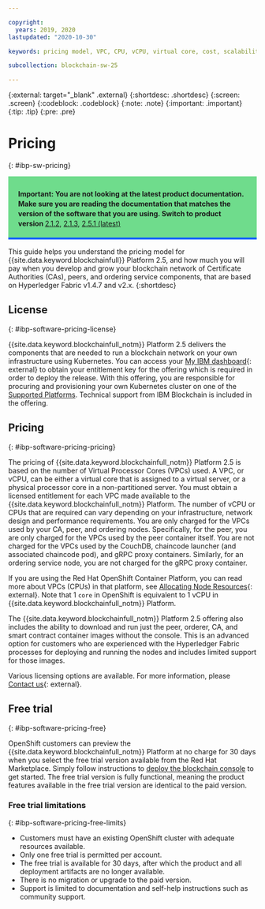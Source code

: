 ```yaml
---

copyright:
  years: 2019, 2020
lastupdated: "2020-10-30"

keywords: pricing model, VPC, CPU, vCPU, virtual core, cost, scalability, estimation, optimize your cost

subcollection: blockchain-sw-25

---
```


{:external: target="_blank" .external}
{:shortdesc: .shortdesc}
{:screen: .screen}
{:codeblock: .codeblock}
{:note: .note}
{:important: .important}
{:tip: .tip}
{:pre: .pre}


# Pricing
{: #ibp-sw-pricing}

<div style="background-color: #6fdc8c; padding-left: 20px; padding-right: 20px; border-bottom: 4px solid #0f62fe; padding-top: 12px; padding-bottom: 4px; margin-bottom: 16px;">
  <p style="line-height: 20px;">
    <strong>Important: You are not looking at the latest product documentation.  Make sure you are reading the documentation that matches the version of the software that you are using. Switch to product version </strong>
    <a href="/docs/blockchain-sw?topic=blockchain-sw-ibp-sw-pricing">2.1.2</a>,
    <a href="/docs/blockchain-sw-213?topic=blockchain-sw-213-ibp-sw-pricing">2.1.3</a>,
    <a href="/docs/blockchain-sw-251?topic=blockchain-sw-251-ibp-sw-pricing">2.5.1 (latest)</a>
    </p>
</div>


This guide helps you understand the pricing model for {{site.data.keyword.blockchainfull}} Platform 2.5, and how much you will pay when you develop and grow your blockchain network of Certificate Authorities (CAs), peers, and ordering service components, that are based on Hyperledger Fabric v1.4.7 and v2.x.
{:shortdesc}

## License
{: #ibp-software-pricing-license}

{{site.data.keyword.blockchainfull_notm}} Platform 2.5 delivers the components that are needed to run a blockchain network on your own infrastructure using Kubernetes. You can access your [My IBM dashboard](https://myibm.ibm.com/dashboard/){: external} to obtain your entitlement key for the offering which is required in order to deploy the release. With this offering, you are responsible for procuring and provisioning your own Kubernetes cluster on one of the [Supported Platforms](/docs/blockchain-sw-25?topic=blockchain-sw-25-console-ocp-about#console-ocp-about-prerequisites). Technical support from IBM Blockchain is included in the offering.

## Pricing
{: #ibp-software-pricing-pricing}

The pricing of {{site.data.keyword.blockchainfull_notm}} Platform 2.5 is based on the number of Virtual Processor Cores (VPCs) used. A VPC, or vCPU, can be either a virtual core that is assigned to a virtual server, or a physical processor core in a non-partitioned server. You must obtain a licensed entitlement for each VPC made available to the {{site.data.keyword.blockchainfull_notm}} Platform. The number of vCPU or CPUs that are required can vary depending on your infrastructure, network design and performance requirements. You are only charged for the VPCs used by your CA, peer, and ordering nodes. Specifically, for the peer, you are only charged for the VPCs used by the peer container itself. You are not charged for the VPCs used by the CouchDB, chaincode launcher (and associated chaincode pod), and gRPC proxy containers. Similarly, for an ordering service node, you are not charged for the gRPC proxy container.

If you are using the Red Hat OpenShift Container Platform, you can read more about  VPCs (CPUs) in that platform, see  [Allocating Node Resources](https://docs.openshift.com/container-platform/4.3/nodes/nodes/nodes-nodes-resources-configuring.html){: external}.
Note that 1 `core` in OpenShift is equivalent to 1 vCPU in {{site.data.keyword.blockchainfull_notm}} Platform.

The {{site.data.keyword.blockchainfull_notm}} Platform 2.5 offering also includes the ability to download and run just the peer, orderer, CA, and smart contract container images without the console. This is an advanced option for customers who are experienced with the Hyperledger Fabric processes for deploying and running the nodes and includes limited support for those images.

Various licensing options are available. For more information, please [Contact us](https://www.ibm.com/account/reg/us-en/signup?formid=urx-37672){: external}.

## Free trial
{: #ibp-software-pricing-free}

OpenShift customers can preview the {{site.data.keyword.blockchainfull_notm}} Platform at no charge for 30 days when you select the free trial version available from the Red Hat Marketplace.  Simply follow instructions to [deploy the blockchain console](/docs/blockchain-sw-25?topic=blockchain-sw-25-deploy-ocp-rhm) to get started. The free trial version is fully functional, meaning the product features available in the free trial version are identical to the paid version.

### Free trial limitations
{: #ibp-software-pricing-free-limits}

- Customers must have an existing OpenShift cluster with adequate resources available.
- Only one free trial is permitted per account.
- The free trial is available for 30 days, after which the product and all deployment artifacts are no longer available.
- There is no migration or upgrade to the paid version.
- Support is limited to documentation and self-help instructions such as community support.
